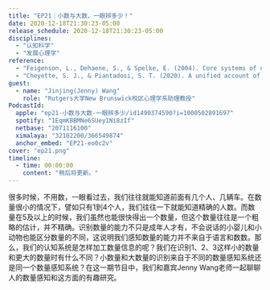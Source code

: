 ```yaml
---
title: "EP21｜小数与大数，一眼辨多少！"
date: 2020-12-18T21:30:23-05:00
release_schedule: 2020-12-18T21:30:23-05:00
disciplines:
  - "认知科学"
  - "发展心理学"
reference:
  - "Feigenson, L., Dehaene, S., & Spelke, E. (2004). Core systems of number. Trends in cognitive sciences, 8(7), 307-314."
  - "Cheyette, S. J., & Piantadosi, S. T. (2020). A unified account of numerosity perception. Nature Human Behaviour, 4(12), 1265-1272."
guest:
  - name: "Jinjing(Jenny) Wang"
    role: "Rutgers大学New Brunswick校区心理学系助理教授"
PodcastId:
  apple: "ep21-小数与大数-一眼辨多少/id1490374590?i=1000502891697"
  spotify: "1EqmKBBMNe6SUey1Ni8zIf"
  netbase: "2071116100"
  ximalaya: "32102200/366549874"
  anchor_embed: "EP21-eo0c2v"
cover: "ep21.png"
timeline:
  - time: 00:00:00
    content: "稍后将更新。"
---
```


很多时候，不用数，一眼看过去，我们往往就能知道前面有几个人、几辆车。在数量很小的情况下，譬如只有1到4个人，我们往往一下就能知道精确的人数。而数量在5及以上的时候，我们虽然也能很快得出一个数量，但这个数量往往是一个粗略的估计，并不精确。识别数量的能力不只是成年人才有，不会说话的小婴儿和小动物也能区分数量的不同，这说明我们感知数量的能力并不来自于语言和数数。那么，我们的认知系统是怎样加工数量信息的呢？我们在识别1、2、3这样小的数量和更大的数量时有什么不同？小数量和大数量的识别来自于不同的数量感知系统还是同一个数量感知系统？在这一期节目中，我们和嘉宾Jenny Wang老师一起聊聊人的数量感知和这方面的有趣研究。
